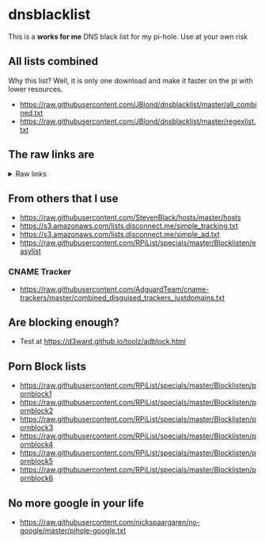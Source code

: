 # dnsblacklist

This is a **works for me** DNS black list for my pi-hole. Use at your own risk

## All lists combined

Why this list? Well, it is only one download and make it faster on the pi with lower resources.

- <https://raw.githubusercontent.com/JBlond/dnsblacklist/master/all_combined.txt>
- <https://raw.githubusercontent.com/JBlond/dnsblacklist/master/regexlist.txt>

## The raw links are

<details><summary>Raw links</summary><br>


- <https://raw.githubusercontent.com/JBlond/dnsblacklist/master/blacklist.txt>
- <https://raw.githubusercontent.com/JBlond/dnsblacklist/master/regexlist.txt>
- <https://raw.githubusercontent.com/JBlond/dnsblacklist/master/justdomains.txt>
- <https://raw.githubusercontent.com/JBlond/dnsblacklist/master/Win10Telemetry.txt>
- <https://raw.githubusercontent.com/JBlond/dnsblacklist/master/Win10Telemetry-extended.txt>
- <https://raw.githubusercontent.com/JBlond/dnsblacklist/master/windows-2004-endpoints.txt> use this list with care.
- <https://raw.githubusercontent.com/JBlond/dnsblacklist/master/spotify.txt>
- <https://raw.githubusercontent.com/JBlond/dnsblacklist/master/hihonor.txt>
- <https://raw.githubusercontent.com/JBlond/dnsblacklist/master/amazon.txt>
- <https://raw.githubusercontent.com/JBlond/dnsblacklist/master/hihonor.txt>
- <https://raw.githubusercontent.com/JBlond/dnsblacklist/master/samsung.txt>
- <https://raw.githubusercontent.com/JBlond/dnsblacklist/master/sysctl-org-cameleon-hosts.txt>

</details>

## From others that I use

- <https://raw.githubusercontent.com/StevenBlack/hosts/master/hosts>
- <https://s3.amazonaws.com/lists.disconnect.me/simple_tracking.txt>
- <https://s3.amazonaws.com/lists.disconnect.me/simple_ad.txt>
- <https://raw.githubusercontent.com/RPiList/specials/master/Blocklisten/easylist>

### CNAME Tracker
- <https://raw.githubusercontent.com/AdguardTeam/cname-trackers/master/combined_disguised_trackers_justdomains.txt>

## Are blocking enough?

- Test at <https://d3ward.github.io/toolz/adblock.html>

## Porn Block lists

- <https://raw.githubusercontent.com/RPiList/specials/master/Blocklisten/pornblock1>
- <https://raw.githubusercontent.com/RPiList/specials/master/Blocklisten/pornblock2>
- <https://raw.githubusercontent.com/RPiList/specials/master/Blocklisten/pornblock3>
- <https://raw.githubusercontent.com/RPiList/specials/master/Blocklisten/pornblock4>
- <https://raw.githubusercontent.com/RPiList/specials/master/Blocklisten/pornblock5>
- <https://raw.githubusercontent.com/RPiList/specials/master/Blocklisten/pornblock6>

## No more google in your life

- <https://raw.githubusercontent.com/nickspaargaren/no-google/master/pihole-google.txt>
